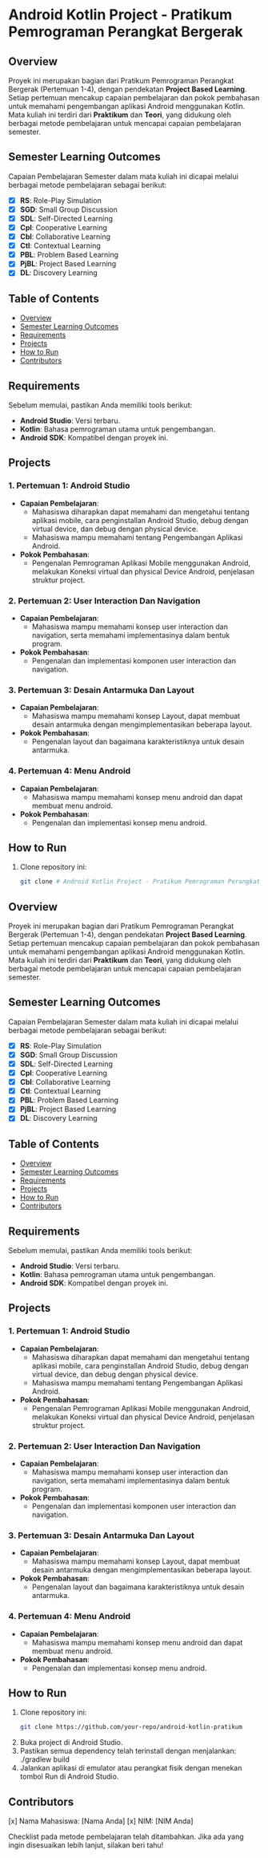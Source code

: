 # Android Kotlin Project - Pratikum Pemrograman Perangkat Bergerak

## Overview
Proyek ini merupakan bagian dari Pratikum Pemrograman Perangkat Bergerak (Pertemuan 1-4), dengan pendekatan **Project Based Learning**. Setiap pertemuan mencakup capaian pembelajaran dan pokok pembahasan untuk memahami pengembangan aplikasi Android menggunakan Kotlin. Mata kuliah ini terdiri dari **Praktikum** dan **Teori**, yang didukung oleh berbagai metode pembelajaran untuk mencapai capaian pembelajaran semester.

## Semester Learning Outcomes
Capaian Pembelajaran Semester dalam mata kuliah ini dicapai melalui berbagai metode pembelajaran sebagai berikut:
- [x] **RS**: Role-Play Simulation
- [x] **SGD**: Small Group Discussion
- [x] **SDL**: Self-Directed Learning
- [x] **Cpl**: Cooperative Learning
- [x] **Cbl**: Collaborative Learning
- [x] **Ctl**: Contextual Learning
- [x] **PBL**: Problem Based Learning
- [x] **PjBL**: Project Based Learning
- [x] **DL**: Discovery Learning

## Table of Contents
- [Overview](#overview)
- [Semester Learning Outcomes](#semester-learning-outcomes)
- [Requirements](#requirements)
- [Projects](#projects)
- [How to Run](#how-to-run)
- [Contributors](#contributors)

## Requirements
Sebelum memulai, pastikan Anda memiliki tools berikut:
- **Android Studio**: Versi terbaru.
- **Kotlin**: Bahasa pemrograman utama untuk pengembangan.
- **Android SDK**: Kompatibel dengan proyek ini.

## Projects

### 1. Pertemuan 1: Android Studio
- **Capaian Pembelajaran**:
  - Mahasiswa diharapkan dapat memahami dan mengetahui tentang aplikasi mobile, cara penginstallan Android Studio, debug dengan virtual device, dan debug dengan physical device.
  - Mahasiswa mampu memahami tentang Pengembangan Aplikasi Android.
- **Pokok Pembahasan**:
  - Pengenalan Pemrograman Aplikasi Mobile menggunakan Android, melakukan Koneksi virtual dan physical Device Android, penjelasan struktur project.

### 2. Pertemuan 2: User Interaction Dan Navigation
- **Capaian Pembelajaran**:
  - Mahasiswa mampu memahami konsep user interaction dan navigation, serta memahami implementasinya dalam bentuk program.
- **Pokok Pembahasan**:
  - Pengenalan dan implementasi komponen user interaction dan navigation.

### 3. Pertemuan 3: Desain Antarmuka Dan Layout
- **Capaian Pembelajaran**:
  - Mahasiswa mampu memahami konsep Layout, dapat membuat desain antarmuka dengan mengimplementasikan beberapa layout.
- **Pokok Pembahasan**:
  - Pengenalan layout dan bagaimana karakteristiknya untuk desain antarmuka.

### 4. Pertemuan 4: Menu Android
- **Capaian Pembelajaran**:
  - Mahasiswa mampu memahami konsep menu android dan dapat membuat menu android.
- **Pokok Pembahasan**:
  - Pengenalan dan implementasi konsep menu android.

## How to Run
1. Clone repository ini:
   ```bash
   git clone # Android Kotlin Project - Pratikum Pemrograman Perangkat Bergerak

## Overview
Proyek ini merupakan bagian dari Pratikum Pemrograman Perangkat Bergerak (Pertemuan 1-4), dengan pendekatan **Project Based Learning**. Setiap pertemuan mencakup capaian pembelajaran dan pokok pembahasan untuk memahami pengembangan aplikasi Android menggunakan Kotlin. Mata kuliah ini terdiri dari **Praktikum** dan **Teori**, yang didukung oleh berbagai metode pembelajaran untuk mencapai capaian pembelajaran semester.

## Semester Learning Outcomes
Capaian Pembelajaran Semester dalam mata kuliah ini dicapai melalui berbagai metode pembelajaran sebagai berikut:
- [x] **RS**: Role-Play Simulation
- [x] **SGD**: Small Group Discussion
- [x] **SDL**: Self-Directed Learning
- [x] **Cpl**: Cooperative Learning
- [x] **Cbl**: Collaborative Learning
- [x] **Ctl**: Contextual Learning
- [x] **PBL**: Problem Based Learning
- [x] **PjBL**: Project Based Learning
- [x] **DL**: Discovery Learning

## Table of Contents
- [Overview](#overview)
- [Semester Learning Outcomes](#semester-learning-outcomes)
- [Requirements](#requirements)
- [Projects](#projects)
- [How to Run](#how-to-run)
- [Contributors](#contributors)

## Requirements
Sebelum memulai, pastikan Anda memiliki tools berikut:
- **Android Studio**: Versi terbaru.
- **Kotlin**: Bahasa pemrograman utama untuk pengembangan.
- **Android SDK**: Kompatibel dengan proyek ini.

## Projects

### 1. Pertemuan 1: Android Studio
- **Capaian Pembelajaran**:
  - Mahasiswa diharapkan dapat memahami dan mengetahui tentang aplikasi mobile, cara penginstallan Android Studio, debug dengan virtual device, dan debug dengan physical device.
  - Mahasiswa mampu memahami tentang Pengembangan Aplikasi Android.
- **Pokok Pembahasan**:
  - Pengenalan Pemrograman Aplikasi Mobile menggunakan Android, melakukan Koneksi virtual dan physical Device Android, penjelasan struktur project.

### 2. Pertemuan 2: User Interaction Dan Navigation
- **Capaian Pembelajaran**:
  - Mahasiswa mampu memahami konsep user interaction dan navigation, serta memahami implementasinya dalam bentuk program.
- **Pokok Pembahasan**:
  - Pengenalan dan implementasi komponen user interaction dan navigation.

### 3. Pertemuan 3: Desain Antarmuka Dan Layout
- **Capaian Pembelajaran**:
  - Mahasiswa mampu memahami konsep Layout, dapat membuat desain antarmuka dengan mengimplementasikan beberapa layout.
- **Pokok Pembahasan**:
  - Pengenalan layout dan bagaimana karakteristiknya untuk desain antarmuka.

### 4. Pertemuan 4: Menu Android
- **Capaian Pembelajaran**:
  - Mahasiswa mampu memahami konsep menu android dan dapat membuat menu android.
- **Pokok Pembahasan**:
  - Pengenalan dan implementasi konsep menu android.

## How to Run
1. Clone repository ini:
   ```bash
   git clone https://github.com/your-repo/android-kotlin-pratikum
2. Buka project di Android Studio.
3. Pastikan semua dependency telah terinstall dengan menjalankan:
./gradlew build
4. Jalankan aplikasi di emulator atau perangkat fisik dengan menekan tombol Run di Android Studio.

## Contributors
[x] Nama Mahasiswa: [Nama Anda]
[x] NIM: [NIM Anda]

Checklist pada metode pembelajaran telah ditambahkan. Jika ada yang ingin disesuaikan lebih lanjut, silakan beri tahu!
